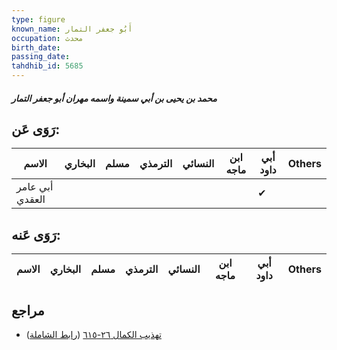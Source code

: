 ```yaml
---
type: figure
known_name: أَبُو جعفر التمار
occupation: محدث
birth_date:
passing_date:
tahdhib_id: 5685
---
```

##### محمد بن يحيى بن أبي سمينة واسمه مهران أبو جعفر التمار

## رَوَى عَن:
| الاسم           | البخاري | مسلم | الترمذي | النسائي | ابن ماجه | أبي داود | Others |
| --------------- | ------- | ---- | ------- | ------- | -------- | -------- | ------ |
| أبي عامر العقدي |         |      |         |         |          | ✔        |        |
## رَوَى عَنه:
| الاسم | البخاري | مسلم | الترمذي | النسائي | ابن ماجه | أبي داود | Others |
| ----- | ------- | ---- | ------- | ------- | -------- | -------- | ------ |
## مراجع
- [تهذيب الكمال ٢٦-٦١٥](obsidian://open?vault=Tahdhib-al-Kamal&file=Figures/٥٦٨٥-محمد%20بن%20يحيى%20بن%20أبي%20سمينة%20واسمه%20مهران%20أبو%20جعفر%20التمار) ([رابط الشاملة](https://shamela.ws/book/3722/14363))